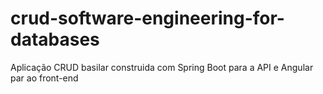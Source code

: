 # crud-software-engineering-for-databases
Aplicação CRUD basilar construida com Spring Boot para a API e Angular par ao front-end
